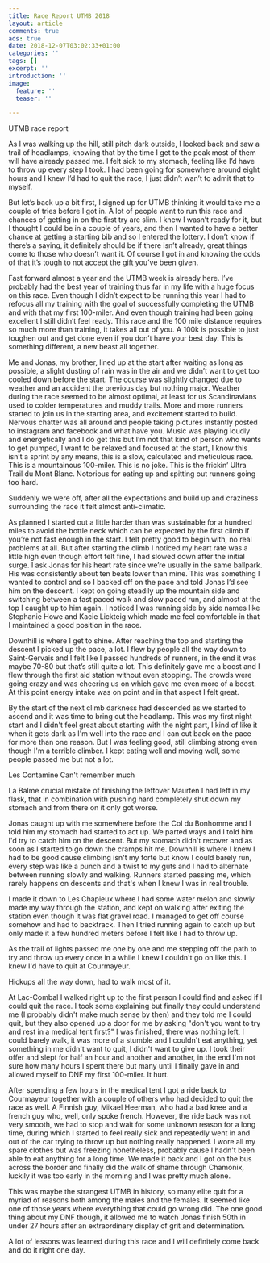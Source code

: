 ```yaml
---
title: Race Report UTMB 2018
layout: article
comments: true
ads: true
date: 2018-12-07T03:02:33+01:00
categories: ''
tags: []
excerpt: ''
introduction: ''
image:
  feature: ''
  teaser: ''

---
```

UTMB race report

As I was walking up the hill, still pitch dark outside, I looked back and saw a trail of headlamps, knowing that by the time I get to the peak most of them will have already passed me. I felt sick to my stomach, feeling like I’d have to throw up every step I took. I had been going for somewhere around eight hours and I knew I’d had to quit the race, I just didn’t wan’t to admit that to myself.

But let’s back up a bit first, I signed up for UTMB thinking it would take me a couple of tries before I got in. A lot of people want to run this race and chances of getting in on the first try are slim. I knew I wasn’t ready for it, but I thought I could be in a couple of years, and then I wanted to have a better chance at getting a starting bib and so I entered the lottery. I don’t know if there’s a saying, it definitely should be if there isn’t already, great things come to those who doesn’t want it. Of course I got in and knowing the odds of that it’s tough to not accept the gift you’ve been given.

Fast forward almost a year and the UTMB week is already here. I’ve probably had the best year of training thus far in my life with a huge focus on this race. Even though I didn’t expect to be running this year I had to refocus all my training with the goal of successfully completing the UTMB and with that my first 100-miler. And even though training had been going excellent I still didn’t feel ready. This race and the 100 mile distance requires so much more than training, it takes all out of you. A 100k is possible to just toughen out and get done even if you don’t have your best day. This is something different, a new beast all together.

Me and Jonas, my brother, lined up at the start after waiting as long as possible, a slight dusting of rain was in the air and we didn’t want to get too cooled down before the start. The course was slightly changed due to weather and an accident the previous day but nothing major. Weather during the race seemed to be almost optimal, at least for us Scandinavians used to colder temperatures and muddy trails. More and more runners started to join us in the starting area, and excitement started to build. Nervous chatter was all around and people taking pictures instantly posted to instagram and facebook and what have you. Music was playing loudly and energetically and I do get this but I’m not that kind of person who wants to get pumped, I want to be relaxed and focused at the start, I know this isn’t a sprint by any means, this is a slow, calculated and meticulous race. This is a mountainous 100-miler. This is no joke. This is the frickin’ Ultra Trail du Mont Blanc. Notorious for eating up and spitting out runners going too hard.

Suddenly we were off, after all the expectations and build up and craziness surrounding the race it felt almost anti-climatic.

As planned I started out a little harder than was sustainable for a hundred miles to avoid the bottle neck which can be expected by the first climb if you’re not fast enough in the start. I felt pretty good to begin with, no real problems at all. But after starting the climb I noticed my heart rate was a little high even though effort felt fine, I had slowed down after the initial surge. I ask Jonas for his heart rate since we’re usually in the same ballpark. His was consistently about ten beats lower than mine. This was something I wanted to control and so I backed off on the pace and told Jonas I’d see him on the descent. I kept on going steadily up the mountain side and switching between a fast paced walk and slow paced run, and almost at the top I caught up to him again. I noticed I was running side by side names like Stephanie Howe and Kacie Lickteig which made me feel comfortable in that I maintained a good position in the race.

Downhill is where I get to shine. After reaching the top and starting the descent I picked up the pace, a lot. I flew by people all the way down to Saint-Gervais and I felt like I passed hundreds of runners, in the end it was maybe 70-80 but that’s still quite a lot. This definitely gave me a boost and I flew through the first aid station without even stopping. The crowds were going crazy and was cheering us on which gave me even more of a boost. At this point energy intake was on point and in that aspect I felt great.

By the start of the next climb darkness had descended as we started to ascend and it was time to bring out the headlamp. This was my first night start and I didn't feel great about starting with the night part, I kind of like it when it gets dark as I'm well into the race and I can cut back on the pace for more than one reason. But I was feeling good, still climbing strong even though I'm a terrible climber. I kept eating well and moving well, some people passed me but not a lot.

Les Contamine Can't remember much

La Balme crucial mistake of finishing the leftover Maurten I had left in my flask, that in combination with pushing hard completely shut down my stomach and from there on it only got worse.

Jonas caught up with me somewhere before the Col du Bonhomme and I told him my stomach had started to act up. We parted ways and I told him I'd try to catch him on the descent. But my stomach didn't recover and as soon as I started to go down the cramps hit me. Downhill is where I knew I had to be good cause climbing isn't my forte but know I could barely run, every step was like a punch and a twist to my guts and I had to alternate between running slowly and walking. Runners started passing me, which rarely happens on descents and that's when I knew I was in real trouble.

I made it down to Les Chapieux where I had some water melon and slowly made my way through the station, and kept on walking after exiting the station even though it was flat gravel road. I managed to get off course somehow and had to backtrack. Then I tried running again to catch up but only made it a few hundred meters before I felt like I had to throw up.

As the trail of lights passed me one by one and me stepping off the path to try and throw up every once in a while I knew I couldn't go on like this. I knew I'd have to quit at Courmayeur.

Hickups all the way down, had to walk most of it.

At Lac-Combal I walked right up to the first person I could find and asked if I could quit the race. I took some explaining but finally they could understand me (I probably didn't make much sense by then) and they told me I could quit, but they also opened up a door for me by asking "don't you want to try and rest in a medical tent first?" I was finished, there was nothing left, I could barely walk, it was more of a stumble and I couldn't eat anything, yet something in me didn't want to quit, I didn't want to give up. I took their offer and slept for half an hour and another and another, in the end I'm not sure how many hours I spent there but many until I finally gave in and allowed myself to DNF my first 100-miler. It hurt.

After spending a few hours in the medical tent I got a ride back to Courmayeur together with a couple of others who had decided to quit the race as well. A Finnish guy, Mikael Heerman, who had a bad knee and a french guy who, well, only spoke french. However, the ride back was not very smooth, we had to stop and wait for some unknown reason for a long time, during which I started to feel really sick and repeatedly went in and out of the car trying to throw up but nothing really happened. I wore all my spare clothes but was freezing nonetheless, probably cause I hadn't been able to eat anything for a long time. We made it back and I got on the bus across the border and finally did the walk of shame through Chamonix, luckily it was too early in the morning and I was pretty much alone.

This was maybe the strangest UTMB in history, so many elite quit for a myriad of reasons both among the males and the females. It seemed like one of those years where everything that could go wrong did. The one good thing about my DNF though, it allowed me to watch Jonas finish 50th in under 27 hours after an extraordinary display of grit and determination.

A lot of lessons was learned during this race and I will definitely come back and do it right one day.